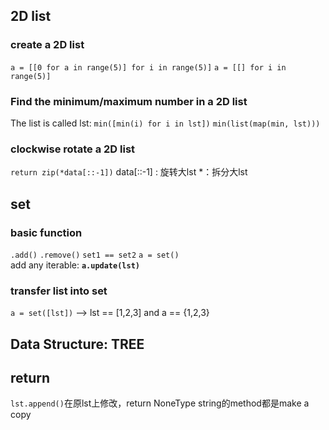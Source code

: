 ## 2D list
### create a 2D list
`a = [[0 for a in range(5)] for i in range(5)]`
`a = [[] for i in range(5)]`  
### Find the minimum/maximum number in a 2D list
The list is called lst: `min([min(i) for i in lst])`
`min(list(map(min, lst)))`

### clockwise rotate a 2D list
`return zip(*data[::-1])`
data[::-1] : 旋转大lst
 *：拆分大lst

## set 
### basic function
`.add()` `.remove()` `set1 == set2`  `a = set()`  
add any iterable: **`a.update(lst)`**  

### transfer list into set
`a = set([lst])` --> lst == [1,2,3] and a == {1,2,3}

## Data Structure: TREE


## return 
`lst.append()`在原lst上修改，return NoneType
string的method都是make a copy

